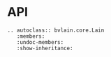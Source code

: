 # API

```{eval-rst}
.. autoclass:: bvlain.core.Lain
   :members:
   :undoc-members:
   :show-inheritance:
```
